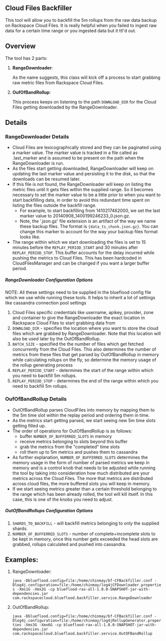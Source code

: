 ## Cloud Files Backfiller

This tool will allow you to backfill the 5m rollups from the raw data backup on Rackspace Cloud Files. It is really helpful when you failed to ingest raw data for a certain time
range or you ingested data but it ttl'd out.

## Overview

The tool has 2 parts:

1. **RangeDownloader**: 
 
	As the name suggests, this class will kick off a process to start grabbing raw metric files from Rackspace Cloud Files. 

1. **OufOfBandRollup**: 

   This process keeps on listening to the path `DOWNLOAD_DIR` for the Cloud Files getting downloaded by the RangeDownloader.

## Details

### RangeDownloader Details
 
   * Cloud Files are lexicographically stored and they can be paginated using a marker value. The marker value is tracked in a file called as .last_marker and is assumed to be present on the path when the RangeDownloader is run. 
   * As the files start getting downloaded, RangeDownloader will keep on updating the last marker value and persisting it to the disk, so that the downloads can be resumed later.
   * If this file is not found, the RangeDownloader will keep on listing the metric files until it gets files within the supplied range. So it becomes necessary to set the marker value to be a little prior to when you want to start backfilling data, in order to avoid this redundant time spent on listing the files outside the backfill range.  
      * For example, to start backfilling from
1410217462000, we set the last marker value to 20140908_1400199246233_0.json.gz.
      * Note, the '.json.gz' file extension is an artifact of the way we name these backup files.  The format is `{data_ts_chunk.json.gz}`.  You can change this marker to account for the way your backup files format looks like.
   * The range within which we start downloading the files is set to 15 minutes before the `REPLAY_PERIOD_START` and 30 minutes after `REPLAY_PERIOD_STOP`. This buffer accounts for the delay incurred while pushing the metrics to Cloud Files. This has been hardcoded in CloudFilesManager and can be changed if you want a larger buffer period.

##### RangeDownloader Configuration Options

NOTE: All these settings need to be supplied in the blueflood config file which we use while running these tools. It helps to inherit a lot of settings like cassandra connection pool settings

   1. Cloud Files specific credentials like username, apikey, provider, zone and container to give the RangeDownloader the exact location in Rackspace Cloud Files to start grabbing data from
   1. `DOWNLOAD_DIR` -  specifies the location where you want to store the cloud files which are grabbed by RangeDownloader. Note that       this location will also be used later by the OutOfBandRollup.
   1. `BATCH_SIZE` - specified the the number of files which get fetched concurrently from the Cloud Files. This also determines the number of metrics from these files that get parsed by OutOfBandRollup in memory while calculating rollups on the fly, so determine the memory usage of the rollup generating process
   1. `REPLAY_PERIOD_START` - determines the start of the range within which you need to backfill 5m rollups.
   1. `REPLAY_PERIOD_STOP` - determines the end of the range within which you need to backfill 5m rollups.


### OufOfBandRollup Details

   * OutOfBandRollup parses CloudFiles into memory by mapping them to the 5m time slot within the replay period and ordering them in time. 
   * As the metrics start getting parsed, we start seeing new 5m time slots getting filled up. 
   * The order of operations for OutOfBandRollup is as follows:
      * buffer `NUMBER_OF_BUFFERRED_SLOTS` in memory
      * receive metrics belonging to slots beyond this buffer
      * grab the metrics from the "completed" time slots
      * roll them up to 5m metrics and pushes them to cassandra 
   * As further explanation, `NUMBER_OF_BUFFERRED_SLOTS` determines the memory usage in the form of number of parsed metrics we keep in memory and is a control knob that needs to be adjusted while running the tool by taking into consideration how much distributed are your metrics across the Cloud Files.  The more that metrics are distributed across cloud files, the more buffered slots you will keep in memory.
   * If we start seeing metrics greater than a certain threshold belonging to the range which has been already rolled, the tool will kill itself. In this case, this is one of the knobs you need to adjust.

##### OutOfBandRollups Configuration Options

   1. `SHARDS_TO_BACKFILL` - will backfill metrics belonging to only the supplied shards.
   2. `NUMBER_OF_BUFFERRED_SLOTS` - number of complete+incomplete slots to be kept in memory, once this number gets exceeded the head slots are grabbed, rollups calculated and pushed into cassandra.
   
    
## Examples:

1. RangeDownloader:

   `java -Dblueflood.config=file:/home/chinmay/bf-CFBackfiller.conf -Dlog4j.configuration=file:/home/chinmay/log4jCFDownloader.properties -Xms1G -Xmx2G -cp blueflood-rax-all-1.0.0-SNAPSHOT-jar-with-dependencies.jar com.rackspacecloud.blueflood.backfiller.service.RangeDownloader`

2. OutOfBandRollup:

   `java -Dblueflood.config=file:/home/chinmay/bf-CFBackfiller.conf -Dlog4j.configuration=file:/home/chinmay/log4jRollupGenerator.properties -Xms3G -Xmx6G -cp blueflood-rax-all-1.0.0-SNAPSHOT-jar-with-dependencies.jar com.rackspacecloud.blueflood.backfiller.service.OutOFBandRollup`

